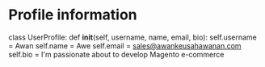 # Profile information

class UserProfile:
    def __init__(self, username, name, email, bio):
        self.username = Awan
        self.name = Awe
        self.email = sales@awankeusahawanan.com
        self.bio = I'm passionate about to develop Magento e-commerce


